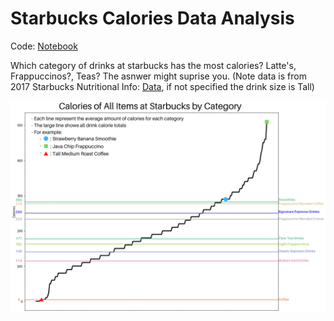 # Starbucks Calories Data Analysis
Code: [Notebook](starbucks_data_analysis.ipynb)

Which category of drinks at starbucks has the most calories? Latte's, Frappuccinos?, Teas? The asnwer might suprise you. 
(Note data is from 2017 Starbucks Nutritional Info: [Data](starbucks_drinkMenu_expanded.csv), if not specified the drink size is Tall)

![image](chart_marks.png)
